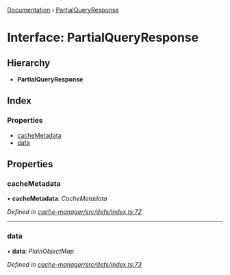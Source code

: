 [Documentation](../README.md) › [PartialQueryResponse](partialqueryresponse.md)

# Interface: PartialQueryResponse

## Hierarchy

* **PartialQueryResponse**

## Index

### Properties

* [cacheMetadata](partialqueryresponse.md#cachemetadata)
* [data](partialqueryresponse.md#data)

## Properties

###  cacheMetadata

• **cacheMetadata**: *CacheMetadata*

*Defined in [cache-manager/src/defs/index.ts:72](https://github.com/badbatch/graphql-box/blob/bf31fdc/packages/cache-manager/src/defs/index.ts#L72)*

___

###  data

• **data**: *PlainObjectMap*

*Defined in [cache-manager/src/defs/index.ts:73](https://github.com/badbatch/graphql-box/blob/bf31fdc/packages/cache-manager/src/defs/index.ts#L73)*
